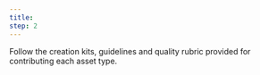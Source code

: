 ```yaml
---
title: 
step: 2
---
```

Follow the creation kits, guidelines and quality rubric provided for contributing each asset type.

